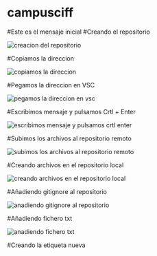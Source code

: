 # campusciff
#Este es el mensaje inicial
#Creando el repositorio



![creacion del repositorio](https://user-images.githubusercontent.com/45201509/48904534-f932e980-ee5e-11e8-992f-b49ee22a5df9.png)



#Copiamos la direccion



![copiamos la direccion](https://user-images.githubusercontent.com/45201509/48904772-c4736200-ee5f-11e8-93f2-fa11d7acb62e.png)



#Pegamos la direccion en VSC


![pegamos la direccion en vsc](https://user-images.githubusercontent.com/45201509/48904840-07353a00-ee60-11e8-9bbb-6eddda52a9ba.png)



#Escribimos mensaje y pulsamos Crtl + Enter



![escribimos mensaje y pulsamos crtl enter](https://user-images.githubusercontent.com/45201509/48906227-18804580-ee64-11e8-97cb-8bffc42daa9e.png)



#Subimos los archivos al repositorio remoto



![subimos los archivos al repositorio remoto](https://user-images.githubusercontent.com/45201509/48906276-3c438b80-ee64-11e8-9987-cbf78781d069.png)



#Creando archivos en el repositorio local



![creando archivos en el repositorio local](https://user-images.githubusercontent.com/45201509/48906314-54b3a600-ee64-11e8-9d5a-5be0ce8513c2.png)



#Añadiendo gitignore al repositorio



![anadiendo gitignore al repositorio](https://user-images.githubusercontent.com/45201509/48906371-86c50800-ee64-11e8-952b-a3ceab3dde3d.png)



#Añadiendo fichero txt



![anadiendo fichero txt](https://user-images.githubusercontent.com/45201509/48906396-9f352280-ee64-11e8-8679-5fac7b64ef85.png)



#Creando la etiqueta nueva



